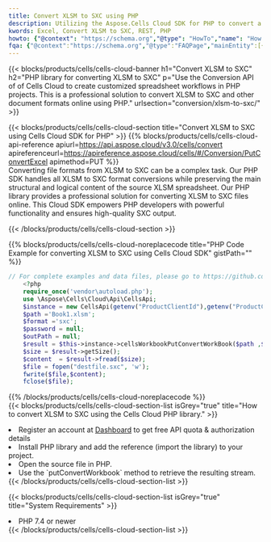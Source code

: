 ```yaml
---
title: Convert XLSM to SXC using PHP 
description: Utilizing the Aspose.Cells Cloud SDK for PHP to convert a XLSM format file to a SXC format file. 
kwords: Excel, Convert XLSM to SXC, REST, PHP
howto: {"@context": "https://schema.org","@type": "HowTo","name": "How to convert XLSM to SXC using the Cells Cloud PHP library.","description": "How to convert XLSM to SXC using the Cells Cloud PHP library.","image": {"@type": "ImageObject"},"url": "/php/conversion/xlsm-to-sxc/","step": [{ "@type": "HowToStep","name": "How to convert XLSM to SXC using the Cells Cloud PHP library. step 1", "image": {"@type": "ImageObject",},"url": "/php/conversion/xlsm-to-sxc/","text": "Register an account at <a href='https://dashboard.aspose.cloud/'>Dashboard</a> to get free API quota & authorization details",},{ "@type": "HowToStep","name": "How to convert XLSM to SXC using the Cells Cloud PHP library. step 1", "image": {"@type": "ImageObject",},"url": "/php/conversion/xlsm-to-sxc/","text": "Install PHP library and add the reference (import the library) to your project.",},{ "@type": "HowToStep","name": "How to convert XLSM to SXC using the Cells Cloud PHP library. step 1", "image": {"@type": "ImageObject",},"url": "/php/conversion/xlsm-to-sxc/","text": "Open the source file in PHP.",},{ "@type": "HowToStep","name": "How to convert XLSM to SXC using the Cells Cloud PHP library. step 1", "image": {"@type": "ImageObject",},"url": "/php/conversion/xlsm-to-sxc/","text": "Use the `putConvertWorkbook` method to retrieve the resulting stream.",}, ],"supply": {"@type": "HowToSupply","name": "document"},"tool": [{"@type": "HowToTool","name": "phpstorm, Visual Studio Code, Eclipse"},{"@type": "HowToTool","name": "Aspose Cells"}],"totalTime": "PT6M"}
fqa: {"@context":"https://schema.org","@type":"FAQPage","mainEntity":[{"@type":"Question","name":"Why convert file formats in C# using REST API?","acceptedAnswer":{"@type":"Answer","text":"Documents are encoded in many ways, and some files may be incompatible with the software you use. To open and read such files, just convert them to appropriate file formats.<br/><ol><li>Install .NET SDK and add the reference (import the library) to your project.</li><li>Open the source file in C# using REST API.</li><li>Call the PutConvertWorkbookRequest() method, passing an output filename with required extension.</li><li>Get the result of conversion as a separate file.</li></ol>"}},{"@type":"Question","name":"What file formats can I convert with your C# library?","acceptedAnswer":{"@type":"Answer","text":"We support a variety of file formats for conversion using .NET library, including XLSX, Excel, xls , PDF, CSV, HTML, Markdown, XML, PNG, JPG, TIFF, Json, TXT and many more."}},{"@type":"Question","name":"What is the maximum allowed file size for conversion using this .NET library?","acceptedAnswer":{"@type":"Answer","text":"There are no file size limits for format conversions using .NET library."}}]}
---
```



{{< blocks/products/cells/cells-cloud-banner h1="Convert XLSM to SXC" h2="PHP library for converting XLSM to SXC" p="Use the Conversion API of of Cells Cloud to create customized spreadsheet workflows in PHP projects. This is a professional solution to convert XLSM to SXC and other document formats online using PHP." urlsection="conversion/xlsm-to-sxc/" >}}

{{< blocks/products/cells/cells-cloud-section  title="Convert XLSM to SXC using Cells Cloud SDK for PHP" >}}
{{% blocks/products/cells/cells-cloud-api-reference  apiurl=https://api.aspose.cloud/v3.0/cells/convert  apireferenceurl=https://apireference.aspose.cloud/cells/#/Conversion/PutConvertExcel  apimethod=PUT %}}
<br/>
Converting file formats from XLSM to SXC can be a complex task. Our PHP SDK handles all XLSM to SXC format conversions while preserving the main structural and logical content of the source XLSM spreadsheet. Our PHP library provides a professional solution for converting XLSM to SXC files online. This Cloud SDK empowers PHP developers with powerful functionality and ensures high-quality SXC output.

{{< /blocks/products/cells/cells-cloud-section >}}

{{% blocks/products/cells/cells-cloud-noreplacecode title="PHP Code Example for converting XLSM to SXC using Cells Cloud SDK" gistPath="" %}}
 
```php
// For complete examples and data files, please go to https://github.com/aspose-cells-cloud/aspose-cells-cloud-php/
    <?php
    require_once('vendor\autoload.php');
    use \Aspose\Cells\Cloud\Api\CellsApi;
    $instance = new CellsApi(getenv("ProductClientId"),getenv("ProductClientSecret"));
    $path ='Book1.xlsm';    
    $format ='sxc';
    $password = null;
    $outPath = null;      
    $result = $this->instance->cellsWorkbookPutConvertWorkBook($path ,$format, $password,  $outPath);
    $size = $result->getSize();
    $content  = $result->fread($size);
    $file = fopen("destfile.sxc", 'w');
    fwrite($file,$content);
    fclose($file);
```
 
{{% /blocks/products/cells/cells-cloud-noreplacecode  %}}
<br/>
{{< blocks/products/cells/cells-cloud-section-list isGrey="true"  title="How to convert XLSM to SXC using the Cells Cloud PHP library." >}}
<li>Register an account at <a href="https://dashboard.aspose.cloud/">Dashboard</a> to get free API quota & authorization details</li>
<li>Install PHP library and add the reference (import the library) to your project.</li>
<li>Open the source file in PHP.</li>
<li>Use the `putConvertWorkbook` method to retrieve the resulting stream.</li>
{{< /blocks/products/cells/cells-cloud-section-list >}}

{{< blocks/products/cells/cells-cloud-section-list isGrey="true"  title="System Requirements" >}}
<li>PHP 7.4 or newer</li>
{{< /blocks/products/cells/cells-cloud-section-list >}}
